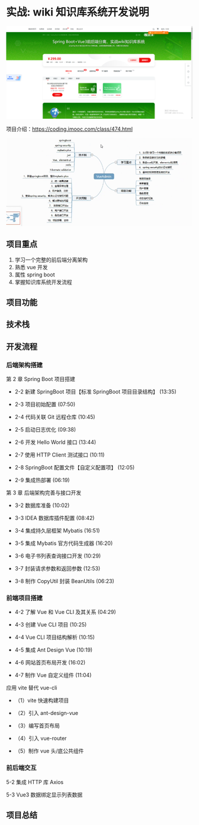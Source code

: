 # 实战: wiki 知识库系统开发说明

![alt text](img/image-1.png)

项目介绍：<https://coding.imooc.com/class/474.html>

![alt text](img/image.png)

## 项目重点

1. 学习一个完整的前后端分离架构
2. 熟悉 vue 开发
3. 属性 spring boot
4. 掌握知识库系统开发流程

## 项目功能

## 技术栈

## 开发流程

### 后端架构搭建

第 2 章 Spring Boot 项目搭建

- 2-2 新建 SpringBoot 项目【标准 SpringBoot 项目目录结构】 (13:35)

- 2-3 项目初始配置 (07:50)

- 2-4 代码关联 Git 远程仓库 (10:45)

- 2-5 启动日志优化 (09:38)

- 2-6 开发 Hello World 接口 (13:44)

- 2-7 使用 HTTP Client 测试接口 (10:11)

- 2-8 SpringBoot 配置文件【自定义配置项】 (12:05)

- 2-9 集成热部署 (06:19)

第 3 章 后端架构完善与接口开发

- 3-2 数据库准备 (10:02)

- 3-3 IDEA 数据库插件配置 (08:42)

- 3-4 集成持久层框架 Mybatis (16:51)

- 3-5 集成 Mybatis 官方代码生成器 (16:20)

- 3-6 电子书列表查询接口开发 (10:29)

- 3-7 封装请求参数和返回参数 (12:53)

- 3-8 制作 CopyUtil 封装 BeanUtils (06:23)

### 前端项目搭建

- 4-2 了解 Vue 和 Vue CLI 及其关系 (04:29)

- 4-3 创建 Vue CLI 项目 (10:25)

- 4-4 Vue CLI 项目结构解析 (10:15)

- 4-5 集成 Ant Design Vue (10:19)

- 4-6 网站首页布局开发 (16:02)

- 4-7 制作 Vue 自定义组件 (11:04)

应用 vite 替代 vue-cli

- （1）vite 快速构建项目

- （2）引入 ant-design-vue

- （3）编写首页布局

- （4）引入 vue-router

- （5）制作 vue 头/底公共组件

### 前后端交互

5-2 集成 HTTP 库 Axios

5-3 Vue3 数据绑定显示列表数据


## 项目总结